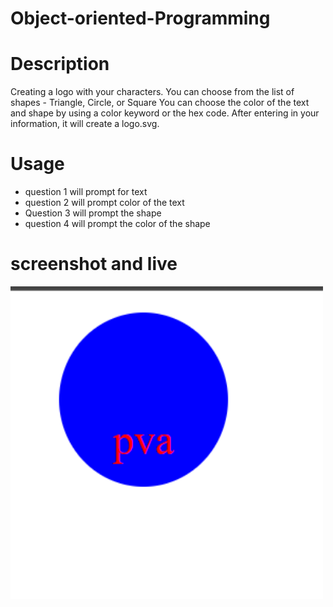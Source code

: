 # Object-oriented-Programming

# Description
Creating a logo with your characters. You can choose from the list of shapes - Triangle, Circle, or Square
You can choose the color of the text and shape by using a color keyword or the hex code. 
After entering in your information, it will create a logo.svg.

# Usage
- question 1 will prompt for text
- question 2 will prompt color of the text
- Question 3 will prompt the shape
- question 4 will prompt the color of the shape

# screenshot and live
<img src="screenshot.png" width="500" height="500"> 
